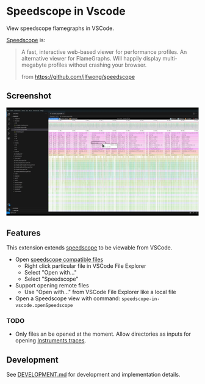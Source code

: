 # Speedscope in Vscode

View speedscope flamegraphs in VSCode.

[Speedscope](https://www.speedscope.app/) is:

> A fast, interactive web-based viewer for performance profiles.
> An alternative viewer for FlameGraphs.
> Will happily display multi-megabyte profiles without crashing your browser.
>
> from https://github.com/jlfwong/speedscope

## Screenshot

![screenshot.jpg](./media/screenshot.jpg)

## Features

This extension extends [speedscope](https://github.com/jlfwong/speedscope) to be viewable from VSCode.

- Open [speedscope compatible files](https://github.com/jlfwong/speedscope/wiki)
  - Right click particular file in VSCode File Explorer
  - Select "Open with..."
  - Select "Speedscope"
- Support opening remote files
  - Use "Open with..." from VSCode File Explorer like a local file
- Open a Speedscope view with command: `speedscope-in-vscode.openSpeedscope`

### TODO

- Only files an be opened at the moment. Allow directories as inputs for opening [Instruments traces](https://help.apple.com/instruments/mac/10.0/).

## Development

See [DEVELOPMENT.md](DEVELOPMENT.md) for development and implementation details.
